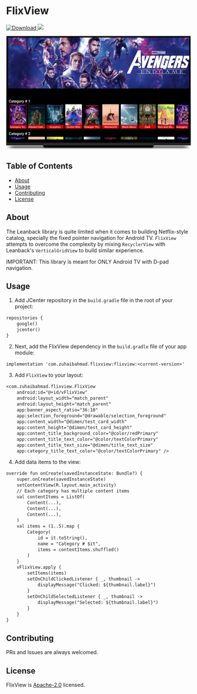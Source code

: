 # FlixView

[ ![Download](https://api.bintray.com/packages/xuhaibahmad/maven/FlixView/images/download.svg) ](https://bintray.com/xuhaibahmad/maven/FlixView/_latestVersion)
[![](https://jitpack.io/v/xuhaibahmad/flixview.svg)](https://jitpack.io/#xuhaibahmad/flixview)

![Banner](screenshot.png)

## Table of Contents

- [About](#about)
- [Usage](#usage)
- [Contributing](#contributing)
- [License](#license)

## About

The Leanback library is quite limited when it comes to building Netflix-style catalog, specially the fixed pointer navigation for Android TV.
`FlixView` attempts to overcome the complexity by mixing `RecyclerView` with Leanback's `VerticalGridView` to build similar experience.

IMPORTANT: This library is meant for ONLY Android TV with D-pad navigation.

## Usage

1. Add JCenter repository in the `build.gradle` file in the root of your project:

```
repositories {
    google()
    jcenter()
}
```

2. Next, add the FlixView dependency in the `build.gradle` file of your app module:

```
implementation 'com.zuhaibahmad.flixview:flixview:<current-version>'
```

3. Add `FlixView` to your layout:

```
<com.zuhaibahmad.flixview.FlixView
    android:id="@+id/vFlixView"
    android:layout_width="match_parent"
    android:layout_height="match_parent"
    app:banner_aspect_ratio="36:10"
    app:selection_foreground="@drawable/selection_foreground"
    app:content_width="@dimen/test_card_width"
    app:content_height="@dimen/test_card_height"
    app:content_title_background_color="@color/redPrimary"
    app:content_title_text_color="@color/textColorPrimary"
    app:content_title_text_size="@dimen/title_text_size"
    app:category_title_text_color="@color/textColorPrimary" />
```

4. Add data items to the view:

```
override fun onCreate(savedInstanceState: Bundle?) {
    super.onCreate(savedInstanceState)
    setContentView(R.layout.main_activity)
    // Each category has multiple content items
    val contentItems = ListOf(
        Content(...),
        Content(...),
        Content(...),
    )
    val items = (1..5).map {
        Category(
            id = it.toString(),
            name = "Category # $it",
            items = contentItems.shuffled()
        )
    }
    vFlixView.apply {
        setItems(items)
        setOnChildClickedListener { _, thumbnail ->
            displayMessage("Clicked: ${thumbnail.label}")
        }
        setOnChildSelectedListener { _, thumbnail ->
            displayMessage("Selected: ${thumbnail.label}")
        }
    }
}
```

## Contributing

PRs and Issues are always welcomed.

## License

FlixView is [Apache-2.0](http://www.apache.org/licenses/LICENSE-2.0.txt) licensed.

